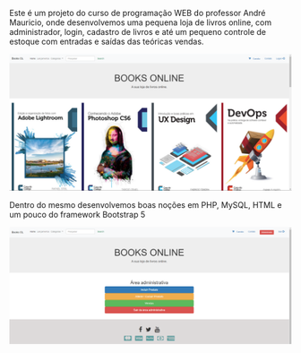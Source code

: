 Este é um projeto do curso de programação WEB do professor André Mauricio, onde desenvolvemos uma pequena loja de livros online, com administrador, login, cadastro de livros e até um pequeno controle de estoque com entradas e saídas das teóricas vendas.

![alt text](src/IMG/1.png)

Dentro do mesmo desenvolvemos boas noções em PHP, MySQL, HTML e um pouco do framework Bootstrap 5

![alt text](src/IMG/2.png)
